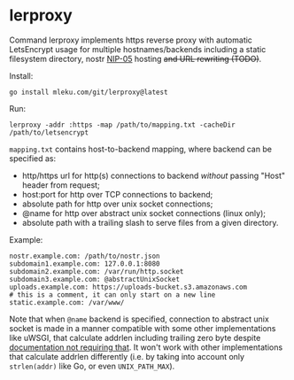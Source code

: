 # lerproxy

Command lerproxy implements https reverse proxy with automatic LetsEncrypt
usage for multiple hostnames/backends including a static filesystem directory, nostr 
[NIP-05](https://github.com/nostr-protocol/nips/blob/master/05.md) hosting ~~and URL rewriting (TODO)~~.

Install:

	go install mleku.com/git/lerproxy@latest

Run:

	lerproxy -addr :https -map /path/to/mapping.txt -cacheDir /path/to/letsencrypt

`mapping.txt` contains host-to-backend mapping, where backend can be specified
as:

* http/https url for http(s) connections to backend *without* passing "Host"
  header from request;
* host:port for http over TCP connections to backend;
* absolute path for http over unix socket connections;
* @name for http over abstract unix socket connections (linux only);
* absolute path with a trailing slash to serve files from a given directory.

Example:

    nostr.example.com: /path/to/nostr.json
	subdomain1.example.com: 127.0.0.1:8080
	subdomain2.example.com: /var/run/http.socket
	subdomain3.example.com: @abstractUnixSocket
	uploads.example.com: https://uploads-bucket.s3.amazonaws.com
	# this is a comment, it can only start on a new line
	static.example.com: /var/www/

Note that when `@name` backend is specified, connection to abstract unix socket
is made in a manner compatible with some other implementations like uWSGI, that
calculate addrlen including trailing zero byte despite [documentation not
requiring that](http://man7.org/linux/man-pages/man7/unix.7.html). It won't
work with other implementations that calculate addrlen differently (i.e. by
taking into account only `strlen(addr)` like Go, or even `UNIX_PATH_MAX`).

